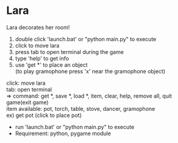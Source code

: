 # Lara
Lara decorates her room!  
1. double click 'launch.bat' or "python main.py" to execute  
2. click to move lara  
3. press tab to open terminal during the game  
4. type 'help' to get info  
5. use 'get *' to place an object  
 (to play gramophone press 'x' near the gramophone object)  
  
click: move lara  
tab: open terminal  
=> command: get *, save *, load *, item, clear, help, remove all, quit game(exit game)  
 item available: pot, torch, table, stove, dancer, gramophone  
   ex) get pot (click to place pot)  
  
* run 'launch.bat' or "python main.py" to execute 
* Requirement: python, pygame module  
